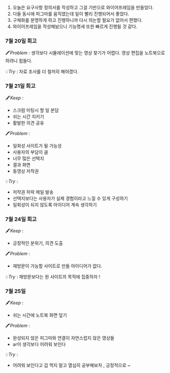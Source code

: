 1. 오늘은 요구사항 정의서를 작성하고 그걸 기반으로 와이어프레임을 만들었다.
2. 다들 동시에 피그마를 움직였는데 일이 빨리 진행되어서 좋았다.
3. 구체화를 분명하게 하고 진행하니까 다시 의논할 필요가 없어서 편했다.
4. 와이어프레임을 작성해놨으니 기능명세 또한 빠르게 진행될 것 같다.


### 7월 20일 회고

🖍️*Problem* : 생각보다 시뮬레이션에 맞는 영상 찾기가 어렵다. 영상 편집을 노트북으로 하려니 힘들다. 

💡*Try* : 자료 조사를 더 철저히 해야겠다.


### 7월 21일 회고

🖋️*Keep* : 

- 스크럼 미팅시 할 일 분담
- 쉬는 시간 지키기
- 활발한 의견 공유

🖍️*Problem* : 

- 일회성 사이트가 될 가능성
- 사용자의 부담이 큼
- 너무 많은 선택지
- 결과 화면
- 동영상 저작권

💡*Try* : 

- 저작권 허락 메일 발송
- 선택지보다는 사용자가 실제 경험이라고 느낄 수 있게 구성하기
- 일회성이 되지 않도록 아이디어 계속 생각하기

### 7월 24일 회고

🖋️*Keep* : 

- 긍정적인 분위기, 의견 도출

🖍️*Problem* : 

- 재방문이 가능할 사이트로 만들 아이디어가 없다.

💡*Try* : 재방문보다는 원 사이트의 목적에 집중하자 !


### 7월 25일 

🖋️*Keep* : 

- 쉬는 시간에 노트북 화면 덮기

🖍️*Problem* : 

- 완성되지 않은 피그마와 연결이 자연스럽지 않은 영상들
- ar이 생각보다 어려워 보인다

💡*Try* : 

- 어려워 보인다고 겁 먹지 말고 열심히 공부해보자 , 긍정적으로 ~
